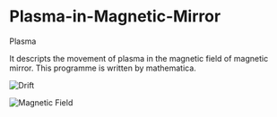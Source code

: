 # Plasma-in-Magnetic-Mirror
Plasma

It descripts the movement of plasma in the magnetic field of magnetic mirror. This programme is written by mathematica.

![Drift](http://ww3.sinaimg.cn/large/0062cUvtgw1f03md0p7z1g306s0c07el.gif)

![Magnetic Field](http://ww1.sinaimg.cn/large/0062cUvtgw1f03rwzk2z4j30pz0pen2x.jpg)
